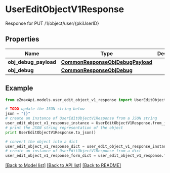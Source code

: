 # UserEditObjectV1Response

Response for PUT /1/object/user/{pkiUserID}

## Properties
Name | Type | Description | Notes
------------ | ------------- | ------------- | -------------
**obj_debug_payload** | [**CommonResponseObjDebugPayload**](CommonResponseObjDebugPayload.md) |  | 
**obj_debug** | [**CommonResponseObjDebug**](CommonResponseObjDebug.md) |  | [optional] 

## Example

```python
from eZmaxApi.models.user_edit_object_v1_response import UserEditObjectV1Response

# TODO update the JSON string below
json = "{}"
# create an instance of UserEditObjectV1Response from a JSON string
user_edit_object_v1_response_instance = UserEditObjectV1Response.from_json(json)
# print the JSON string representation of the object
print UserEditObjectV1Response.to_json()

# convert the object into a dict
user_edit_object_v1_response_dict = user_edit_object_v1_response_instance.to_dict()
# create an instance of UserEditObjectV1Response from a dict
user_edit_object_v1_response_form_dict = user_edit_object_v1_response.from_dict(user_edit_object_v1_response_dict)
```
[[Back to Model list]](../README.md#documentation-for-models) [[Back to API list]](../README.md#documentation-for-api-endpoints) [[Back to README]](../README.md)


